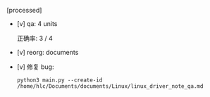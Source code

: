 [processed]

* [v] qa: 4 units

    正确率: 3 / 4

* [v] reorg: documents

* [v] 修复 bug:

    `python3 main.py --create-id /home/hlc/Documents/documents/Linux/linux_driver_note_qa.md`
